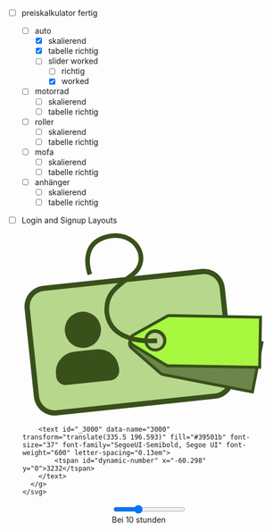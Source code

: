 
- [ ] preiskalkulator fertig
	- [ ] auto
		- [x] skalierend 
		- [x] tabelle richtig
		- [ ] slider worked
			- [ ] richtig
			- [x] worked
	- [ ] motorrad
		- [ ] skalierend
		- [ ] tabelle richtig
	- [ ] roller
		- [ ] skalierend
		- [ ] tabelle richtig
	- [ ] mofa
		- [ ] skalierend
		- [ ] tabelle richtig
	- [ ] anhänger
		- [ ] skalierend
		- [ ] tabelle richtig
- [ ] Login and Signup Layouts



<!DOCTYPE html>
<html lang="en">
<head>
<meta charset="UTF-8">
<meta name="viewport" content="width=device-width, initial-scale=1.0">
<title>Dynamic SVG Text Update</title>
<style>
  #container {
    display: flex;
    flex-direction: column;
    width: 90%;
    max-width: 600px; /* Added max-width for better scalability */
    margin: 0 auto; /* Center the container horizontally */
    align-items: center; /* Center all inner elements horizontally */
  }

  #svgContainer svg {
    width: 100%;
    height: auto;
  }

  #sliderSection {
    width: 100%;
    margin-top: 20px;
    text-align: center; /* Center the label horizontally */
  }
  
  #sliderSection input[type='range'] {
    width: 100%;
    margin-top: 10px;
    -webkit-appearance: none; /* Removes default styling in WebKit browsers */
    background: #B7D78D; /* Set the track background color */
    outline: none; /* Removes outline on focus */
    height: 8px; /* Set track height */
    border-radius: 4px; /* Add rounded corners to the track */
  }

  #sliderSection input[type='range']::-webkit-slider-thumb {
    -webkit-appearance: none; /* Removes default styling in WebKit browsers */
    appearance: none;
    width: 20px; /* Set thumb width */
    height: 20px; /* Set thumb height */
    background: #4B6A23; /* Set thumb fill color */
    border: 2px solid #4B6A23; /* Set thumb outline color */
    border-radius: 50%; /* Make the thumb round */
    cursor: pointer; /* Change cursor to pointer on hover */
  }

  #sliderSection input[type='range']::-moz-range-thumb {
    width: 20px;
    height: 20px;
    background: #4B6A23;
    border: 2px solid #4B6A23;
    border-radius: 50%;
    cursor: pointer;
  }

  #sliderSection input[type='range']::-ms-thumb {
    width: 20px;
    height: 20px;
    background: #4B6A23;
    border: 2px solid #4B6A23;
    border-radius: 50%;
    cursor: pointer;
  }

  /* Additional styles for input range focus outline */
  #sliderSection input[type='range']:focus {
    outline: none;
  }
</style>
</head>
<body>

<div id="container">
  <div id="svgContainer">
    <svg xmlns="http://www.w3.org/2000/svg" viewBox="0 0 434.89 316.245">
      <g id="Komponente_82_1" data-name="Komponente 82 – 1" transform="translate(0 4.039)">
        <path id="Pfad_294" data-name="Pfad 294" d="M33,0H301a33,33,0,0,1,33,33V180.883a33,33,0,0,1-33,33H33a33,33,0,0,1-33-33V33A33,33,0,0,1,33,0Z" transform="matrix(0.995, -0.105, 0.105, 0.995, 8.018, 94.493)" fill="#b7d78d"/>
        <path id="Pfad_301" data-name="Pfad 301" d="M35.792,223.677A35.791,35.791,0,0,1,0,187.883V35.79A35.794,35.794,0,0,1,35.792,0H310.167A35.789,35.789,0,0,1,345.95,35.79V187.883a35.786,35.786,0,0,1-35.784,35.794ZM8.947,35.79V187.883A26.877,26.877,0,0,0,35.792,214.73H310.167a26.874,26.874,0,0,0,26.841-26.847V35.79A26.866,26.866,0,0,0,310.167,8.955H35.792A26.869,26.869,0,0,0,8.947,35.79ZM58,173.569a16.235,16.235,0,0,1-16.224-16.222V153.3a35.151,35.151,0,0,1,35.155-35.153h38.535A35.148,35.148,0,0,1,150.6,153.3v4.051a16.222,16.222,0,0,1-16.224,16.222Zm6.763-91.247a31.094,31.094,0,1,1,31.09,31.09A31.095,31.095,0,0,1,64.759,82.322Z" transform="matrix(0.995, -0.105, 0.105, 0.995, 0, 89.755)" fill="#39501b"/>
        <g id="Differenzmenge_10" data-name="Differenzmenge 10" transform="matrix(0.995, -0.105, 0.105, 0.995, 13757.586, 9620.347)" fill="#6c854b">
          <path d="M -12300.353515625 -10697.2421875 L -12448.205078125 -10742.4453125 L -12448.373046875 -10742.4970703125 L -12448.5458984375 -10742.5244140625 C -12450.6767578125 -10742.8603515625 -12452.6015625 -10743.8974609375 -12454.111328125 -10745.525390625 L -12499.080078125 -10794.01171875 C -12501.498046875 -10796.6171875 -12502.31640625 -10800.216796875 -12501.2705078125 -10803.638671875 C -12500.224609375 -10807.0615234375 -12497.5341796875 -10809.587890625 -12494.0732421875 -10810.396484375 L -12429.6767578125 -10825.4482421875 C -12428.9228515625 -10825.625 -12428.1572265625 -10825.71484375 -12427.4013671875 -10825.71484375 C -12426.00390625 -10825.71484375 -12424.6533203125 -10825.4150390625 -12423.3876953125 -10824.8232421875 L -12423.228515625 -10824.7490234375 L -12423.0595703125 -10824.697265625 L -12275.2060546875 -10779.4931640625 L -12300.353515625 -10697.2421875 Z M -12457.5107421875 -10818.1220703125 C -12466.6083984375 -10818.1220703125 -12474.0107421875 -10810.71875 -12474.0107421875 -10801.619140625 C -12474.0107421875 -10792.521484375 -12466.6083984375 -10785.119140625 -12457.5107421875 -10785.119140625 C -12448.4130859375 -10785.119140625 -12441.0107421875 -10792.521484375 -12441.0107421875 -10801.619140625 C -12441.0107421875 -10810.71875 -12448.4130859375 -10818.1220703125 -12457.5107421875 -10818.1220703125 Z" stroke="none"/>
          <path d="M -12302.0126953125 -10700.36328125 L -12278.3271484375 -10777.833984375 L -12424.126953125 -10822.4091796875 L -12424.4462890625 -10822.55859375 C -12425.3779296875 -10822.994140625 -12426.373046875 -10823.21484375 -12427.4013671875 -10823.21484375 C -12427.9658203125 -10823.21484375 -12428.5390625 -10823.1474609375 -12429.1083984375 -10823.013671875 L -12448.6767578125 -10818.4404296875 C -12442.63671875 -10815.2548828125 -12438.5107421875 -10808.91015625 -12438.5107421875 -10801.619140625 C -12438.5107421875 -10791.142578125 -12447.0341796875 -10782.619140625 -12457.5107421875 -10782.619140625 C -12467.9873046875 -10782.619140625 -12476.5107421875 -10791.142578125 -12476.5107421875 -10801.619140625 C -12476.5107421875 -10805.7880859375 -12475.162109375 -10809.646484375 -12472.8779296875 -10812.783203125 L -12493.50390625 -10807.9619140625 C -12494.779296875 -10807.6640625 -12495.94140625 -10807.0478515625 -12496.8671875 -10806.1806640625 C -12497.7958984375 -10805.30859375 -12498.4921875 -10804.177734375 -12498.8798828125 -10802.9072265625 C -12499.267578125 -10801.638671875 -12499.322265625 -10800.3115234375 -12499.0400390625 -10799.0703125 C -12498.7578125 -10797.8330078125 -12498.1376953125 -10796.671875 -12497.2470703125 -10795.7119140625 L -12452.279296875 -10747.2255859375 C -12451.154296875 -10746.013671875 -12449.728515625 -10745.2412109375 -12448.1572265625 -10744.994140625 L -12447.8095703125 -10744.939453125 L -12447.4736328125 -10744.8359375 L -12302.0126953125 -10700.36328125 M -12298.693359375 -10694.119140625 L -12298.693359375 -10694.1201171875 L -12448.935546875 -10740.0546875 C -12451.625 -10740.478515625 -12454.048828125 -10741.7822265625 -12455.9443359375 -10743.8251953125 L -12500.9130859375 -10792.3115234375 C -12503.943359375 -10795.578125 -12504.970703125 -10800.0849609375 -12503.6611328125 -10804.369140625 C -12502.3525390625 -10808.654296875 -12498.98046875 -10811.8173828125 -12494.6416015625 -10812.8310546875 L -12430.24609375 -10827.8828125 C -12429.3046875 -10828.103515625 -12428.34765625 -10828.21484375 -12427.4013671875 -10828.21484375 C -12425.63671875 -10828.21484375 -12423.9296875 -10827.8359375 -12422.3291015625 -10827.087890625 L -12272.083984375 -10781.1533203125 L -12298.693359375 -10694.119140625 Z M -12457.5107421875 -10815.6220703125 C -12465.23046875 -10815.6220703125 -12471.5107421875 -10809.3408203125 -12471.5107421875 -10801.619140625 C -12471.5107421875 -10793.8994140625 -12465.23046875 -10787.619140625 -12457.5107421875 -10787.619140625 C -12449.791015625 -10787.619140625 -12443.5107421875 -10793.8994140625 -12443.5107421875 -10801.619140625 C -12443.5107421875 -10809.3408203125 -12449.791015625 -10815.6220703125 -12457.5107421875 -10815.6220703125 Z" stroke="none" fill="#39501b"/>
        </g>
        <g id="Differenzmenge_9" data-name="Differenzmenge 9" transform="matrix(0.995, -0.105, 0.105, 0.995, 13766.057, 9614.144)" fill="#a8f83f">
          <path d="M -12292.6181640625 -10732.5185546875 L -12446.0732421875 -10751.3623046875 L -12446.2412109375 -10751.3828125 L -12446.4111328125 -10751.380859375 L -12446.41796875 -10751.380859375 C -12446.4775390625 -10751.3798828125 -12446.5380859375 -10751.37890625 -12446.59765625 -10751.37890625 C -12448.6904296875 -10751.37890625 -12450.70703125 -10752.0673828125 -12452.4287109375 -10753.37109375 L -12505.130859375 -10793.3095703125 C -12507.9638671875 -10795.455078125 -12509.39453125 -10798.857421875 -12508.958984375 -10802.41015625 C -12508.5224609375 -10805.962890625 -12506.310546875 -10808.919921875 -12503.041015625 -10810.318359375 L -12442.2412109375 -10836.3203125 C -12440.99609375 -10836.8525390625 -12439.7021484375 -10837.123046875 -12438.3984375 -10837.123046875 C -12437.572265625 -10837.123046875 -12436.7431640625 -10837.013671875 -12435.93359375 -10836.796875 L -12435.765625 -10836.751953125 L -12435.5927734375 -10836.73046875 L -12282.134765625 -10817.8896484375 L -12292.6181640625 -10732.5185546875 Z M -12466.154296875 -10813.8076171875 C -12475.2529296875 -10813.8076171875 -12482.6552734375 -10806.4052734375 -12482.6552734375 -10797.306640625 C -12482.6552734375 -10788.2099609375 -12475.2529296875 -10780.80859375 -12466.154296875 -10780.80859375 C -12457.0556640625 -10780.80859375 -12449.6533203125 -10788.2099609375 -12449.6533203125 -10797.306640625 C -12449.6533203125 -10806.4052734375 -12457.0556640625 -10813.8076171875 -12466.154296875 -10813.8076171875 Z" stroke="none"/>
          <path d="M -12294.794921875 -10735.3046875 L -12284.9208984375 -10815.712890625 L -12436.2431640625 -10834.2919921875 L -12436.580078125 -10834.3818359375 C -12437.1787109375 -10834.5419921875 -12437.7900390625 -10834.623046875 -12438.3984375 -10834.623046875 C -12439.36328125 -10834.623046875 -12440.3251953125 -10834.4208984375 -12441.2587890625 -10834.021484375 L -12502.0576171875 -10808.0205078125 C -12503.2626953125 -10807.5048828125 -12504.30078125 -10806.6953125 -12505.0625 -10805.6796875 C -12505.826171875 -10804.658203125 -12506.31640625 -10803.4228515625 -12506.4775390625 -10802.10546875 C -12506.638671875 -10800.7880859375 -12506.462890625 -10799.4716796875 -12505.96875 -10798.2978515625 C -12505.4765625 -10797.12890625 -12504.6650390625 -10796.0927734375 -12503.62109375 -10795.302734375 L -12450.9189453125 -10755.3642578125 C -12449.6357421875 -10754.392578125 -12448.1416015625 -10753.87890625 -12446.59765625 -10753.87890625 C -12446.546875 -10753.87890625 -12446.4970703125 -10753.8798828125 -12446.4462890625 -10753.880859375 L -12446.1064453125 -10753.884765625 L -12445.7685546875 -10753.84375 L -12294.794921875 -10735.3046875 M -12466.154296875 -10816.3076171875 C -12455.6767578125 -10816.3076171875 -12447.1533203125 -10807.7841796875 -12447.1533203125 -10797.306640625 C -12447.1533203125 -10786.8310546875 -12455.6767578125 -10778.30859375 -12466.154296875 -10778.30859375 C -12476.6318359375 -10778.30859375 -12485.1552734375 -10786.8310546875 -12485.1552734375 -10797.306640625 C -12485.1552734375 -10807.7841796875 -12476.6318359375 -10816.3076171875 -12466.154296875 -10816.3076171875 M -12290.44140625 -10729.7314453125 L -12290.44140625 -10729.732421875 L -12446.3779296875 -10748.880859375 C -12446.451171875 -10748.8798828125 -12446.5244140625 -10748.87890625 -12446.59765625 -10748.87890625 C -12449.240234375 -10748.87890625 -12451.7783203125 -10749.7431640625 -12453.9375 -10751.3779296875 L -12506.640625 -10791.3173828125 C -12510.19140625 -10794.0068359375 -12511.9853515625 -10798.267578125 -12511.4404296875 -10802.7138671875 C -12510.89453125 -10807.162109375 -12508.1220703125 -10810.8642578125 -12504.0244140625 -10812.6171875 L -12443.224609375 -10838.619140625 C -12441.666015625 -10839.28515625 -12440.0419921875 -10839.623046875 -12438.3984375 -10839.623046875 C -12437.353515625 -10839.623046875 -12436.306640625 -10839.484375 -12435.2880859375 -10839.2119140625 L -12279.3486328125 -10820.06640625 L -12290.44140625 -10729.7314453125 Z M -12466.154296875 -10811.3076171875 C -12473.8740234375 -10811.3076171875 -12480.1552734375 -10805.0263671875 -12480.1552734375 -10797.306640625 C -12480.1552734375 -10789.587890625 -12473.8740234375 -10783.30859375 -12466.154296875 -10783.30859375 C -12458.4345703125 -10783.30859375 -12452.1533203125 -10789.587890625 -12452.1533203125 -10797.306640625 C -12452.1533203125 -10805.0263671875 -12458.4345703125 -10811.3076171875 -12466.154296875 -10811.3076171875 Z" stroke="none" fill="#39501b"/>
        </g>
        <path id="Pfad_298" data-name="Pfad 298" d="M12917.134,11213.579s-79.048,8.84-86.517-47.828c-2.235-30.793,11.494-40.147,44.466-65.67s4.809-77.449-44.466-64.687-29.016,64.688-29.016,64.688" transform="translate(-12685.5 -11033.407)" fill="none" stroke="#39501b" stroke-width="8"/>
        
        <text id="_3000" data-name="3000" transform="translate(335.5 196.593)" fill="#39501b" font-size="37" font-family="SegoeUI-Semibold, Segoe UI" font-weight="600" letter-spacing="0.13em">
            <tspan id="dynamic-number" x="-60.298" y="0">3232</tspan>
        </text>
      </g>
    </svg>
  </div>

  <div id="sliderSection">
    <input type="range" id="mySlider" min="0" max="30" value="10">
    <br>
    <label for="mySlider" id="sliderLabel">Bei 10 stunden</label>
  </div>
</div>

<script>
  const slider = document.getElementById('mySlider');
  const dynamicNumber = document.getElementById('dynamic-number');
  const sliderLabel = document.getElementById('sliderLabel');

  slider.addEventListener('input', function() {
    const calculatedValue = Math.floor(2332 + (slider.value * 89.99));
    dynamicNumber.textContent = `${calculatedValue} `;
    sliderLabel.textContent = `Bei ${slider.value} stunden`;
  });
</script>

</body>
</html>